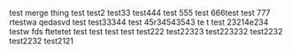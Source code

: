 test merge thing
test
test2
test33
test444
test 555
test 666test
test 777
rtestwa qedasvd
test
test33344
test 45r34543543
te t 
test 23214e234
testw fds ftetetet
test
test
test
test
test222
test22323
test223232
test2232
test2232
test2121
